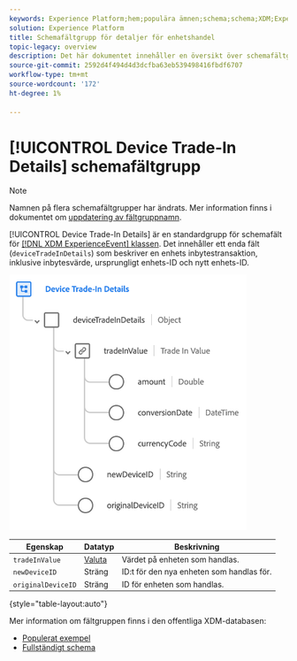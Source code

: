 ```yaml
---
keywords: Experience Platform;hem;populära ämnen;schema;schema;XDM;ExperienceEvent;fields;schemas;Schema design;field group;field group;device;trade in;trade in;trade in;
solution: Experience Platform
title: Schemafältgrupp för detaljer för enhetshandel
topic-legacy: overview
description: Det här dokumentet innehåller en översikt över schemafältgruppen Device Trade-In Details.
source-git-commit: 2592d4f494d4d3dcfba63eb539498416fbdf6707
workflow-type: tm+mt
source-wordcount: '172'
ht-degree: 1%

---
```


# [!UICONTROL Device Trade-In Details] schemafältgrupp

>[!NOTE]
>
>Namnen på flera schemafältgrupper har ändrats. Mer information finns i dokumentet om [uppdatering av fältgruppnamn](../name-updates.md).

[!UICONTROL Device Trade-In Details] är en standardgrupp för schemafält för  [[!DNL XDM ExperienceEvent] klassen](../../classes/experienceevent.md). Det innehåller ett enda fält (`deviceTradeInDetails`) som beskriver en enhets inbytestransaktion, inklusive inbytesvärde, ursprungligt enhets-ID och nytt enhets-ID.

![Struktur för detaljer för enhetshandel](../../images/field-groups/device-trade-in-details.png)

| Egenskap | Datatyp | Beskrivning |
| --- | --- | --- |
| `tradeInValue` | [Valuta](../../data-types/currency.md) | Värdet på enheten som handlas. |
| `newDeviceID` | Sträng | ID:t för den nya enheten som handlas för. |
| `originalDeviceID` | Sträng | ID för enheten som handlas. |

{style=&quot;table-layout:auto&quot;}

Mer information om fältgruppen finns i den offentliga XDM-databasen:

* [Populerat exempel](https://github.com/adobe/xdm/blob/master/components/fieldgroups/experience-event/industry-verticals/experienceevent-device-trade-in-details.example.1.json)
* [Fullständigt schema](https://github.com/adobe/xdm/blob/master/components/fieldgroups/experience-event/industry-verticals/experienceevent-device-trade-in-details.schema.json)
